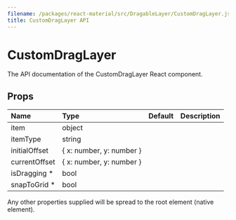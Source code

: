 ```yaml
---
filename: /packages/react-material/src/DragableLayer/CustomDragLayer.js
title: CustomDragLayer API
---
```


<!--- This documentation is automatically generated, do not try to edit it. -->

# CustomDragLayer

<p class="description">The API documentation of the CustomDragLayer React component.</p>



## Props

| Name | Type | Default | Description |
|:-----|:-----|:--------|:------------|
| <span class="prop-name">item</span> | <span class="prop-type">object |   |  |
| <span class="prop-name">itemType</span> | <span class="prop-type">string |   |  |
| <span class="prop-name">initialOffset</span> | <span class="prop-type">{ x: number, y: number } |   |  |
| <span class="prop-name">currentOffset</span> | <span class="prop-type">{ x: number, y: number } |   |  |
| <span class="prop-name required">isDragging *</span> | <span class="prop-type">bool |   |  |
| <span class="prop-name required">snapToGrid *</span> | <span class="prop-type">bool |   |  |

Any other properties supplied will be spread to the root element (native element).

